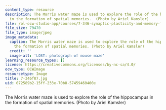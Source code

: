```yaml
---
content_type: resource
description: The Morris water maze is used to explore the role of the hippocampus
  in the formation of spatial memories.  (Photo by Ariel Kamsler)
file: /ol-ocw-studio-app/courses/7-346-synaptic-plasticity-and-memory-from-molecules-to-behavior-fall-2007/072589b215ff233e70b857459460400e_7-346f07.jpg
file_size: 79470
file_type: image/jpeg
image_metadata:
  caption: The Morris water maze is used to explore the role of the hippocampus in
    the formation of spatial memories. (Photo by Ariel Kamsler)
  credit: ''
  image-alt: 'LOST: photograph of mouse maze'
learning_resource_types: []
license: https://creativecommons.org/licenses/by-nc-sa/4.0/
ocw_type: OCWImage
resourcetype: Image
title: 7-346f07.jpg
uid: 072589b2-15ff-233e-70b8-57459460400e
---
```

The Morris water maze is used to explore the role of the hippocampus in the formation of spatial memories.  (Photo by Ariel Kamsler)